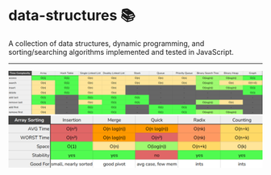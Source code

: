 # data-structures 📚 

A collection of data structures, dynamic programming, and sorting/searching algorithms implemented and tested in JavaScript.

---

<img src="assets/data_structures.png">
<img src="assets/algorithms.png">
